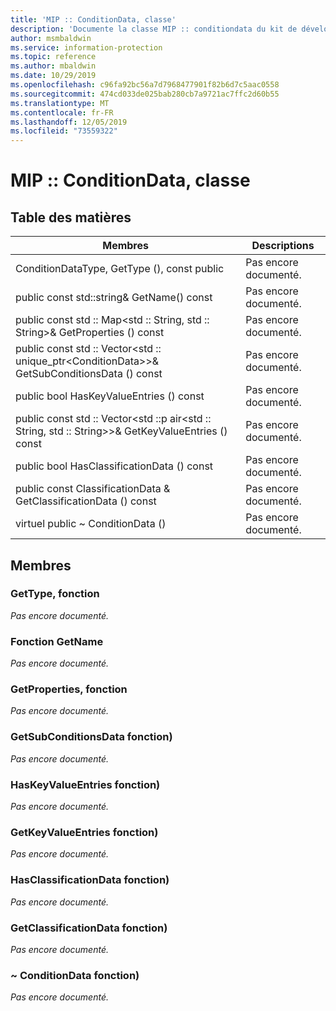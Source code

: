 ```yaml
---
title: 'MIP :: ConditionData, classe'
description: 'Documente la classe MIP :: conditiondata du kit de développement logiciel (SDK) Microsoft Information Protection (MIP).'
author: msmbaldwin
ms.service: information-protection
ms.topic: reference
ms.author: mbaldwin
ms.date: 10/29/2019
ms.openlocfilehash: c96fa92bc56a7d7968477901f82b6d7c5aac0558
ms.sourcegitcommit: 474cd033de025bab280cb7a9721ac7ffc2d60b55
ms.translationtype: MT
ms.contentlocale: fr-FR
ms.lasthandoff: 12/05/2019
ms.locfileid: "73559322"
---
```

# <a name="class-mipconditiondata"></a>MIP :: ConditionData, classe 
  
## <a name="summary"></a>Table des matières
 Membres                        | Descriptions                                
--------------------------------|---------------------------------------------
ConditionDataType, GetType (), const public  | Pas encore documenté.
public const std::string& GetName() const  | Pas encore documenté.
public const std :: Map\<std :: String, std :: String\>& GetProperties () const  | Pas encore documenté.
public const std :: Vector\<std :: unique_ptr\<ConditionData\>\>& GetSubConditionsData () const  | Pas encore documenté.
public bool HasKeyValueEntries () const  | Pas encore documenté.
public const std :: Vector\<std ::p air\<std :: String, std :: String\>\>& GetKeyValueEntries () const  | Pas encore documenté.
public bool HasClassificationData () const  | Pas encore documenté.
public const ClassificationData & GetClassificationData () const  | Pas encore documenté.
virtuel public ~ ConditionData ()  | Pas encore documenté.
  
## <a name="members"></a>Membres
  
### <a name="gettype-function"></a>GetType, fonction
_Pas encore documenté._

  
### <a name="getname-function"></a>Fonction GetName
_Pas encore documenté._

  
### <a name="getproperties-function"></a>GetProperties, fonction
_Pas encore documenté._

  
### <a name="getsubconditionsdata-function"></a>GetSubConditionsData fonction)
_Pas encore documenté._

  
### <a name="haskeyvalueentries-function"></a>HasKeyValueEntries fonction)
_Pas encore documenté._

  
### <a name="getkeyvalueentries-function"></a>GetKeyValueEntries fonction)
_Pas encore documenté._

  
### <a name="hasclassificationdata-function"></a>HasClassificationData fonction)
_Pas encore documenté._

  
### <a name="getclassificationdata-function"></a>GetClassificationData fonction)
_Pas encore documenté._

  
### <a name="conditiondata-function"></a>~ ConditionData fonction)
_Pas encore documenté._
